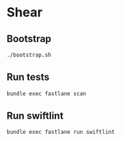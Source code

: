 # Shear

## Bootstrap
```bash
./bootstrap.sh
```

## Run tests
```bash
bundle exec fastlane scan
```

## Run swiftlint
```bash
bundle exec fastlane run swiftlint
```

